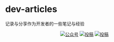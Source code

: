 # dev-articles

记录与分享作为开发者的一些笔记与经验

<p align="center">
  <a href="https://juejin.cn/user/3492525896908477/posts"><img src="https://img.shields.io/badge/juejin-掘金-blue.svg" alt="公众号"></a>
  <a href="https://www.jianshu.com/u/0203ccfa5b57"><img src="https://img.shields.io/badge/jianshu-简书-critical" alt="投稿"></a>
  <a href="https://www.zhihu.com/people/linusmelb/posts"><img src="https://img.shields.io/badge/zhihu-知乎-informational" alt="投稿"></a>
</p>

